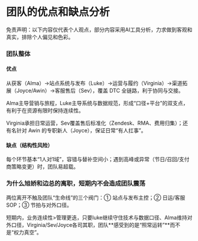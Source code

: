 # 团队的优点和缺点分析

免责声明：以下内容仅代表个人观点，部分内容采用AI工具分析，力求做到客观和真实，排除个人偏见和色彩。

### 团队整体
#### 优点

从获客（Alma）→站点系统与发布（Luke）→运营与履约（Virginia）→渠道拓展（Joyce/Awin）→客服售后（Sev），覆盖 DTC 全链路，利于协同与交接。

Alma主导营销与旅程，Luke主导系统与数据规范，形成“口径+平台”的双支点，有利于在资源有限时保持连续性。

Virginia承担日常运营，Sev覆盖售后标准化（Zendesk、RMA、费用归集）；还有名针对 Awin 的专职新人（Joyce），保证日常“有人扛事”。


#### 缺点（结构性风险）

每个环节基本“1人对1域”，容错与替补空间小；遇到高峰或异常（节日/召回/支付商策略变更）时，团队易超载。

### 为什么旭娇和边总的离职，短期内不会造成团队震荡
两位离开不触及团队“生命线”的三个阀门：① 站点与发布主控；② 日运/客服SOP；③ 节拍与对外口径。

短期内，业务连续性>管理更迭，只要luke继续守住技术与数据口径、Alma维持对外口径，Virginia/Sev/Joyce各司其职，团队**感受到的是“照常运转”**而不是“权力真空”。
